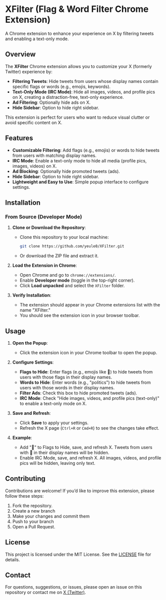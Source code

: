 # XFilter (Flag & Word Filter Chrome Extension)


A Chrome extension to enhance your experience on X by filtering tweets and enabling a text-only mode.

## Overview

The **XFilter** Chrome extension allows you to customize your X (formerly Twitter) experience by:
- **Filtering Tweets**: Hide tweets from users whose display names contain specific flags or words (e.g., emojis, keywords).
- **Text-Only Mode (IRC Mode)**: Hide all images, videos, and profile pics on X, creating a distraction-free, text-only experience.
- **Ad Filtering**: Optionally hide ads on X.
- **Hide Sidebar**: Option to hide right sidebar.

This extension is perfect for users who want to reduce visual clutter or avoid specific content on X.

## Features

- **Customizable Filtering**: Add flags (e.g., emojis) or words to hide tweets from users with matching display names.
- **IRC Mode**: Enable a text-only mode to hide all media (profile pics, images, videos) on X.
- **Ad Blocking**: Optionally hide promoted tweets (ads).
- **Hide Sidebar**: Option to hide right sidebar.
- **Lightweight and Easy to Use**: Simple popup interface to configure settings.

## Installation

### From Source (Developer Mode)

1. **Clone or Download the Repository**:
   - Clone this repository to your local machine:
     ```bash
     git clone https://github.com/yeule0/XFilter.git
     ```
   - Or download the ZIP file and extract it.

2. **Load the Extension in Chrome**:
   - Open Chrome and go to `chrome://extensions/`.
   - Enable **Developer mode** (toggle in the top-right corner).
   - Click **Load unpacked** and select the `XFilter` folder.

3. **Verify Installation**:
   - The extension should appear in your Chrome extensions list with the name "XFilter."
   - You should see the extension icon in your browser toolbar.


## Usage

1. **Open the Popup**:
   - Click the extension icon in your Chrome toolbar to open the popup.

2. **Configure Settings**:
   - **Flags to Hide**: Enter flags (e.g., emojis like 🌈) to hide tweets from users with those flags in their display names.
   - **Words to Hide**: Enter words (e.g., "politics") to hide tweets from users with those words in their display names.
   - **Filter Ads**: Check this box to hide promoted tweets (ads).
   - **IRC Mode**: Check "Hide images, videos, and profile pics (text-only)" to enable a text-only mode on X.

3. **Save and Refresh**:
   - Click **Save** to apply your settings.
   - Refresh the X page (`Ctrl+R` or `Cmd+R`) to see the changes take effect.

4. **Example**:
   - Add "🌈" to Flags to Hide, save, and refresh X. Tweets from users with 🌈 in their display names will be hidden.
   - Enable IRC Mode, save, and refresh X. All images, videos, and profile pics will be hidden, leaving only text.

## Contributing

Contributions are welcome! If you’d like to improve this extension, please follow these steps:

1. Fork the repository.
2. Create a new branch 
3. Make your changes and commit them 
4. Push to your branch
5. Open a Pull Request.

## License

This project is licensed under the MIT License. See the [LICENSE](LICENSE) file for details.


## Contact

For questions, suggestions, or issues, please open an issue on this repository or contact me on [X (Twitter)](https://twitter.com/yeule0).
